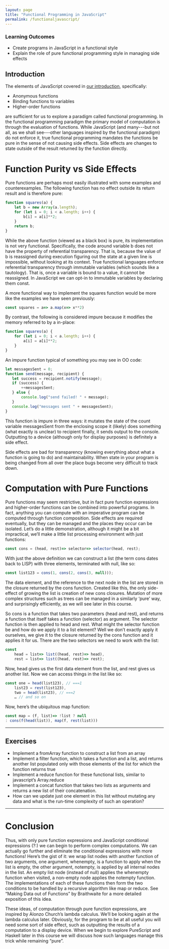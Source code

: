 ```yaml
---
layout: page
title: "Functional Programming in JavaScript"
permalink: /functionaljavascript/
---
```


### Learning Outcomes

* Create programs in JavaScript in a functional style
* Explain the role of pure functional programming style in managing side effects

## Introduction

The elements of JavaScript covered in [our introduction](../javascript1), specifically:

* Anonymous functions
* Binding functions to variables
* Higher-order functions

are sufficient for us to explore a paradigm called functional programming.  In the functional programming paradigm the primary model of computation is through the evaluation of functions.  While JavaScript (and many---but not all, as we shall see---other languages inspired by the functional paradigm) do not enforce it, true functional programming mandates the functions be pure in the sense of not causing side effects.  Side effects are changes to state outside of the result returned by the function directly.

# Function Purity vs Side Effects
Pure functions are perhaps most easily illustrated with some examples and counterexamples. The following function has no effect outside its return result and is therefore pure:

```javascript
function squares(a) {
    let b = new Array(a.length);
    for (let i = 0; i < a.length; i++) {
        b[i] = a[i]**2;
    }
    return b;
}
```

While the above function (viewed as a black box) is pure, its implementation is not very functional.  Specifically, the code around variable b does not have the property of referential transparency.  That is, because the value of b is reassigned during execution figuring out the state at a given line is impossible, without looking at its context. True functional languages enforce referential transparency through immutable variables (which sounds like a tautology).  That is, once a variable is bound to a value, it cannot be reassigned.  In JavaScript we can opt-in to immutable variables by declaring them const.
 
A more functional way to implement the squares function would be more like the examples we have seen previously:

```javascript
const squares = a=> a.map(x=> x**2)
```

By contrast, the following is considered impure because it modifies the memory referred to by a in-place:

```javascript
function squares(a) {
    for (let i = 0; i < a.length; i++) {
        a[i] = a[i]**2;
    }
}
```

An impure function typical of something you may see in OO code:

```javascript
let messagesSent = 0;
function send(message, recipient) {
   let success = recipient.notify(message);
   if (success) {
       ++messagesSent;
   } else {
       console.log("send failed! " + message);
   }
   console.log("messages sent " + messagesSent);
}
```

This function is impure in three ways:
it mutates the state of the count variable messagesSent from the enclosing scope
it (likely) does something (what exactly is unclear) to recipient
finally, it sends output to the console.  Outputting to a device (although only for display purposes) is definitely a side effect.

Side effects are bad for transparency (knowing everything about what a function is going to do) and maintainability.  When state in your program is being changed from all over the place bugs become very difficult to track down.

# Computation with Pure Functions

Pure functions may seem restrictive, but in fact pure function expressions and higher-order functions can be combined into powerful programs.  In fact, anything you can compute with an imperative program can be computed through function composition.  Side effects are required eventually, but they can be managed and the places they occur can be isolated.  Let’s do a little demonstration, although it might be a bit impractical, we’ll make a little list processing environment with just functions:

```javascript
const cons = (head, rest)=> selector=> selector(head, rest);
```

With just the above definition we can construct a list (the term cons dates back to LISP) with three elements, terminated with null, like so:

```javascript
const list123 = cons(1, cons(2, cons(3, null)));
```

The data element, and the reference to the next node in the list are stored in the closure returned by the cons function.  Created like this, the only side-effect of growing the list is creation of new cons closures.  Mutation of more complex structures such as trees can be managed in a similarly ‘pure’ way, and surprisingly efficiently, as we will see later in this course. 

So cons is a function that takes two parameters (head and rest), and returns a function that itself takes a function (selector) as argument.  The selector function is then applied to head and rest.  What might the selector function be and how do we apply it to a list element?  Well we don’t exactly apply it ourselves, we give it to the closure returned by the cons function and it applies it for us.  There are the two selectors we need to work with the list:

```javascript
const   
    head = list=> list((head, rest)=> head),
    rest = list=> list((head, rest)=> rest);
```

Now, head gives us the first data element from the list, and rest gives us another list.  Now we can access things in the list like so:

```javascript
const one = head(list123), // ===1
    list23 = rest(list123),
    two = head(list23), // ===2
    … // and so on
```

Now, here’s the ubiquitous map function:

```javascript
const map = (f, list)=> !list ? null 
: cons(f(head(list)), map(f, rest(list)))
```
---------------

## Exercises

- Implement a fromArray function to construct a list from an array
- Implement a filter function, which takes a function and a list, and returns another list populated only with those elements of the list for which the function returns true
- Implement a reduce function for these functional lists, similar to javascript’s Array.reduce
- Implement a concat function that takes two lists as arguments and returns a new list of their concatenation.
- How can we update just one element in this list without mutating any data and what is the run-time complexity of such an operation?

-------------

# Conclusion

Thus, with only pure function expressions and JavaScript conditional expressions (?:) we can begin to perform complex computations.  We can actually go further and eliminate the conditional expressions with more functions! Here’s the gist of it: we wrap list nodes with another function of two arguments, one argument, whenempty, is a function to apply when the list is empty, the other argument, notempty, is applied by all internal nodes in the list.  An empty list node (instead of null) applies the whenempty function when visited, a non-empty node applies the notempty function. The implementations of each of these functions then form the two conditions to be handled by a recursive algorithm like map or reduce.  See “Making Data out of Functions” by Braithwaite for a more detailed exposition of this idea.

These ideas, of computation through pure function expressions, are inspired by Alonzo Church’s lambda calculus.   We’ll be looking again at the lambda calculus later.  Obviously, for the program to be at all useful you will need some sort of side effect, such as outputting the results of a computation to a display device.  When we begin to explore PureScript and Haskell later in this course we will discuss how such languages manage this trick while remaining “pure”.


